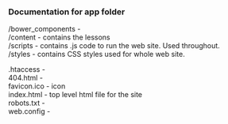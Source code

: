 ### Documentation for app folder

/bower_components -   
/content -   contains the lessons  
/scripts - contains .js code to run the web site. Used throughout.  
/styles - contains CSS styles used for whole web site.

.htaccess -  
404.html -  
favicon.ico - icon  
index.html - top level html file for the site  
robots.txt -   
web.config -   
